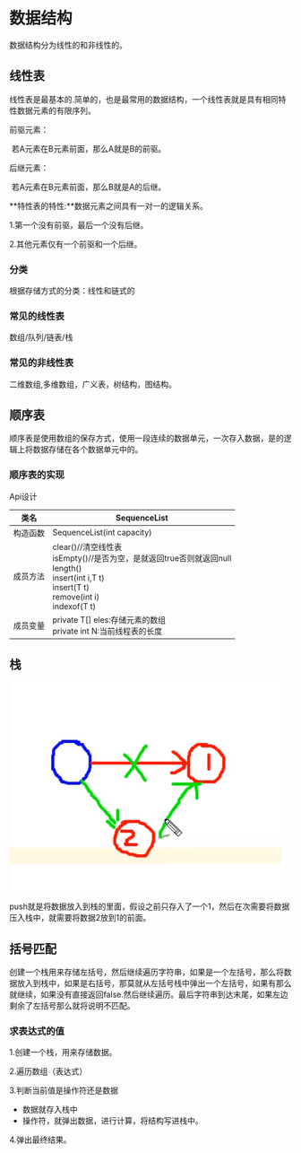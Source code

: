 # 数据结构

数据结构分为线性的和非线性的。

## 线性表

线性表是最基本的.简单的，也是最常用的数据结构，一个线性表就是具有相同特性数据元素的有限序列。

前驱元素：

​		若A元素在B元素前面，那么A就是B的前驱。

后继元素：

​		若A元素在B元素前面，那么B就是A的后继。

**特性表的特性:**数据元素之间具有一对一的逻辑关系。

1.第一个没有前驱，最后一个没有后继。

2.其他元素仅有一个前驱和一个后继。

### 分类

根据存储方式的分类：线性和链式的

### 常见的线性表

数组/队列/链表/栈

### 常见的非线性表

二维数组,多维数组，广义表，树结构，图结构。

##  顺序表

顺序表是使用数组的保存方式，使用一段连续的数据单元，一次存入数据，是的逻辑上将数据存储在各个数据单元中的。



### 顺序表的实现

Api设计

|  类名 |  SequenceList|
| ---- | ---- |
|  构造函数    | SequenceList(int capacity) |
| 成员方法 | clear()//清空线性表<br/>isEmpty()//是否为空，是就返回true否则就返回null<br/>length()<br/>insert(int i,T t)<br/>insert(T t)<br/>remove(int i)<br/>indexof(T t) |
| 成员变量 | private T[] eles:存储元素的数组<br/>private int N:当前线程表的长度 |





## 栈

![image-20200312074850544](images/image-20200312074850544.png)

push就是将数据放入到栈的里面，假设之前只存入了一个1，然后在次需要将数据压入栈中，就需要将数据2放到1的前面。



## 括号匹配

创建一个栈用来存储左括号，然后继续遍历字符串，如果是一个左括号，那么将数据放入到栈中，如果是右括号，那莫就从左括号栈中弹出一个左括号，如果有那么就继续，如果没有直接返回false.然后继续遍历。最后字符串到达末尾，如果左边剩余了左括号那么就将说明不匹配。

### 求表达式的值

1.创建一个栈，用来存储数据。

2.遍历数组（表达式）

3.判断当前值是操作符还是数据

- 数据就存入栈中
- 操作符，就弹出数据，进行计算，将结构写进栈中。

4.弹出最终结果。







